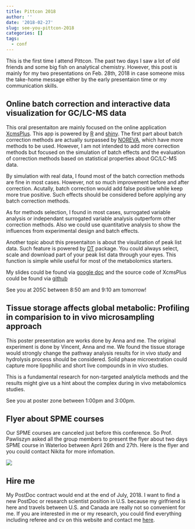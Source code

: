 ```yaml
---
title: Pittcon 2018
author: ''
date: '2018-02-27'
slug: see-you-pittcon-2018
categories: []
tags:
  - conf
---
```


This is the first time I attend Pittcon. The past two days I saw a lot of old friends and some big fish on analytical chemistry. However, this post is mainly for my two presentations on Feb. 28th, 2018 in case someone miss the take-home message either by the early presentaion time or my communication skills.

## Online batch correction and interactive data visualization for GC/LC-MS data

This oral presentaiton are mainly focused on the online application [XcmsPlus](https://yufreecas.shinyapps.io/xcmsplus/). This app is powered by [R](https://www.r-project.org/) and [shiny](https://shiny.rstudio.com/). The first part about batch correction methods are actually surpassed by [NOREVA](http://idrb.zju.edu.cn/noreva/), which have more methods to be used. However, I am not intended to add more correction methods but focused on the simulation of batch effects and the evaluation of correction methods based on statistical properties about GC/LC-MS data.

By simulation with real data, I found most of the batch correction methods are fine in most cases. However, not so much improvement before and after correction. Acutally, batch correction would add false positive while keep more true positive. Such effects should be considered before applying any batch correction methods.

As for methods selection, I found in most cases, surrogated variable analysis or independant surrogated variable analysis outperform other correction methods. Also we could use quantitative analysis to show the influences from experimental design and batch effects.

Another topic about this presentaiton is about the visulization of peak list data. Such feature is powered by [DT](https://rstudio.github.io/DT/) package. You could always select, scale and download part of your peak list data through your eyes. This function is simple while useful for most of the metabolomics starters.

My slides could be found via [google doc](https://docs.google.com/presentation/d/11nEtnaYR5KGE2uufv5sgw0Qw70G7ZAYd7AnCdMUKZa4/edit?usp=sharing) and the source code of XcmsPlus could be found via [github](https://github.com/yufree/xcmsplus)

See you at 205C between 8:50 am and 9:10 am tomorrow!

## Tissue storage affects global metabolic: Profiling in comparision to in vivo microsampling approach

This poster presentation are works done by Anna and me. The original experiment is done by Vincent, Anna and me. We found the tissue storage would strongly change the pathway analysis results for in vivo study and hydrolysis process should be considered. Solid phase microextration could capture more lipophilic and short live compounds in in vivo studies. 

This is a fundamental research for non-targeted analyticla methods and the results might give us a hint about the complex during in vivo metabolomics studies.

See you at poster zone between 1:00pm and 3:00pm.

## Flyer about SPME courses

Our SPME courses are canceled just before this conference. So Prof. Pawliszyn asked all the group members to present the flyer about two days SPME course in Waterloo between April 26th and 27th. Here is the flyer and you could contact Nikita for more infomation.

![](https://yufree.cn/images/pittcon2018flyer.jpg)

## Hire me

My PostDoc contract would end at the end of July, 2018. I want to find a new PostDoc or research scientist position in U.S. because my girlfriend is here and travels between U.S. and Canada are really not so convenient for me. If you are interested in me or my research, you could find everything including referee and cv on this website and contact me [here](mailto:42@yufree.cn).